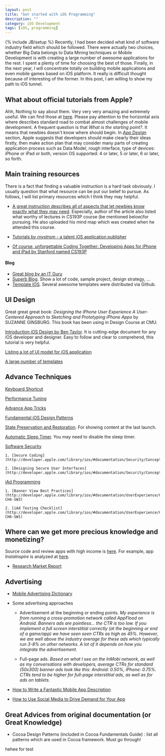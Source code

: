 ```yaml
---
layout: post
title: "Get started with iOS Programming"
description: ""
category: iOS Development
tags: [iOS, programming]
---
```

{% include JB/setup %}
Recently, I had been decided what kind of software industry field which should be followed. There were actually two choices, whether Big Data belongs to Data Mining techniques or Mobile Development is with creating a large number of awesome applications for the rest. I spent a plenty of time for choosing the best of those. Finally, in the next year, I will concentrate totally on building mobile applications and even mobile games based on iOS platform. It really is difficult thought because of interesting of the former. In this post, I am willing to show my path to iOS tunnel.

## What about official tutorials from Apple? 
Ahh, Nothing to say about them. Very very very amazing and extremely useful. We can find those at [here](http://developer.apple.com/library/ios/#referencelibrary/GettingStarted/RoadMapiOS/). Please pay attention to the horizontal axis where describes standard road to combat almost challenges of mobile development.
A frequent question is that *What is the starting point?*. It means that newbies doesn't know where should begin. In [*App Design*](http://developer.apple.com/library/ios/#referencelibrary/GettingStarted/RoadMapiOS/chapters/DesignYourAppwithCare/DesignYourAppWithCare/DesignYourAppWithCare.html) section, Apple suggests that developers should make clearly their ideas firstly, then make action plan that may consider many parts of creating application process such as Data Model, rough interface, type of devices: iPhone or iPad or both, version OS supported: 4 or later, 5 or later, 6 or later, so forth. 

## Main training resources
There is a fact that finding a valuable instruction is a hard task obviously. I usually question that what resource can be put our belief to pursue. As follows, I will list primary resources which I think they may helpful.

- [A great instruction describes all of aspects that let newbies know exactly what they may need](http://looksok.wordpress.com/2012/12/22/best-iphoneios-programming-tutorials/). Especially, author of the article also listed what worthy of lectures in CS193P course (be mentioned below)for pursuing. He also uploaded his mind map which was created when he attended this course.

- [Tutorials by *rnystrom* - a talent iOS application publisher](https://github.com/rnystrom/iOS-Best-Practices)

- [Of course, unforgettable Coding Together: Developing Apps for iPhone and iPad by Stanford named CS193P](https://itunes.apple.com/us/course/coding-together-developing/id593208016)

#### Blog
- [Great blog by an IT Guru](http://zeroheroblog.com/)
- [Superb Blog](http://maniacdev.com/). Show a lot of code, sample project, design strategy, ...
- [Template IOS](http://www.honcheng.com/applications). Several awesome templates were distributed via Github.



## UI Design
Great great great book: _Designing the iPhone User Experience A User-Centered Approach to Sketching and Prototyping iPhone Apps_ by SUZANNE GINSBURG. This book has been using in Design Course at CMU. 
 
[Introduction iOS Design by Ben Taylor](http://taybenlor.com/2013/05/21/designing-for-ios.html). It is cutting-edge document for any iOS developer and designer. Easy to follow and clear to comprehend, this tutorial is very helpful.

[Listing a lot of UI model for iOS application](http://pttrns.com/)

[A large number of templates](https://www.cocoacontrols.com/)

## Advance Techniques
[Keyboard Shortcut](http://developer.apple.com/library/ios/#recipes/xcode_help-keybindings_preferences/articles/viewing_keyboard_shortcuts.html#//apple_ref/doc/uid/TP40010351-CH1-SW1)

[Performance Tuning](http://developer.apple.com/library/ios/#documentation/iphone/conceptual/iphoneosprogrammingguide/PerformanceTuning/PerformanceTuning.html#//apple_ref/doc/uid/TP40007072-CH8-SW1)

[Advance App Tricks](http://developer.apple.com/library/ios/#documentation/iphone/conceptual/iphoneosprogrammingguide/AdvancedAppTricks/AdvancedAppTricks.html#//apple_ref/doc/uid/TP40007072-CH7-SW6)

[Fundamental iOS Design Patterns](http://developer.apple.com/library/ios/#documentation/iphone/conceptual/iphoneosprogrammingguide/AppDesignBasics/AppDesignBasics.html#//apple_ref/doc/uid/TP40007072-CH2-SW1)

[State Preservation and Restoration](http://developer.apple.com/library/ios/#documentation/iphone/conceptual/iphoneosprogrammingguide/StatePreservation/StatePreservation.html#//apple_ref/doc/uid/TP40007072-CH11-SW13). For showing content at the last launch. 

[Automatic Sleep Timer](http://developer.apple.com/library/ios/#documentation/iphone/conceptual/iphoneosprogrammingguide/TheiOSEnvironment/TheiOSEnvironment.html#//apple_ref/doc/uid/TP40007072-CH9-SW1). You may need to disable the sleep timer.

[Software Security](http://developer.apple.com/library/ios/#documentation/Security/Conceptual/Security_Overview/Introduction/Introduction.html#//apple_ref/doc/uid/TP30000976-CH1-SW1)
	
	1. [Secure Coding](http://developer.apple.com/library/ios/#documentation/Security/Conceptual/SecureCodingGuide/Introduction.html#//apple_ref/doc/uid/TP40002415)
	
	2. [Designing Secure User Interfaces](http://developer.apple.com/library/ios/#documentation/Security/Conceptual/SecureCodingGuide/Articles/AppInterfaces.html#//apple_ref/doc/uid/TP40002862)

[iAd Programming](http://developer.apple.com/library/ios/#documentation/UserExperience/Conceptual/iAd_Guide/Introduction/Introduction.html#//apple_ref/doc/uid/TP40009881-CH1-SW1)
	
	1. [Banner View Best Practices](http://developer.apple.com/library/ios/#documentation/UserExperience/Conceptual/iAd_Guide/WorkingwithBannerViews/WorkingwithBannerViews.html#//apple_ref/doc/uid/TP40009881-CH4-SW3)
	
	2. [iAd Testing Checklist](http://developer.apple.com/library/ios/#documentation/UserExperience/Conceptual/iAd_Guide/TestingiAdApplications/TestingiAdApplications.html#//apple_ref/doc/uid/TP40009881-CH6-SW1)


## Where can we get more precious knowledge and monetizing?
Source code and review apps with high income is [here](http://iosapptemplate.com/). For example, app _InstaInspire_ is analyzed at [here](http://iosapptemplate.com/2013/05/14/instainspire-photo-app-with-audio-recorder-feature-app-template/).

- [Research Market Report](http://www.visionmobile.com/products/research/)

## Advertising

- [Mobile Advertising Dictionary](http://www.amobee.com/dictionary/)

- Some advertising approaches

	* Advertisement at the beginning or ending points. 
	_My experience is from running a cross-promotion network called AppFlood on Android. Banners ads are pointless... the CTR is too low. If you implement a full screen interstitial correctly (at the beginning or end of a game/app) we have seen seen CTRs as high as 45%. However, we are well above the industry average for these ads which typically run 3-8% on other networks. A lot of it depends on how you integrate the advertisement._

	* Full-page ads. 
	_Based on what I see on the InMobi network, as well as my conversations with developers, average CTRs for standard  (50x300) banner ads look like this: Android: 0.50%, iPhone: 0.75%. CTRs tend to be higher for full-page interstitial ads, as well as for ads on tablets._

- [How to Write a Fantastic Mobile App Description](http://mobileadvertisinghub.com/how-to-write-a-fantastic-mobile-app-description-part-2/)

- [How to Use Social Media to Drive Demand for Your App](http://mobileadvertisinghub.com/how-to-use-social-media-to-drive-demand-for-your-app-part-3/)

## Great Advices from original documentation (or Great Knowledge)
- Cocoa Design Patterns (included in  Cocoa Fundamentals Guide) : list all patterns which are used in Cocoa framework. Must go through!

hehee for test



